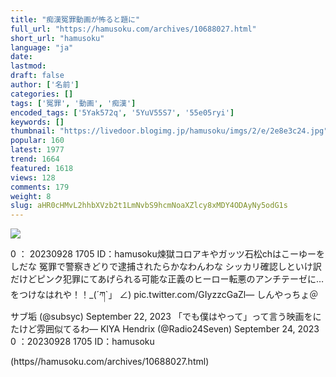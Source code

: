 ```yaml
---
title: "痴漢冤罪動画が怖ると題に"
full_url: "https://hamusoku.com/archives/10688027.html"
short_url: "hamusoku"
language: "ja"
date: 
lastmod: 
draft: false
author: ['名前']
categories: []
tags: ['冤罪', '動画', '痴漢']
encoded_tags: ['5Yak572q', '5YuV55S7', '55e05ryi']
keywords: []
thumbnail: "https://livedoor.blogimg.jp/hamusoku/imgs/2/e/2e8e3c24.jpg"
popular: 160
latest: 1977
trend: 1664
featured: 1618
views: 128
comments: 179
weight: 8
slug: aHR0cHMvL2hhbXVzb2t1LmNvbS9hcmNoaXZlcy8xMDY4ODAyNy5odG1s
---
```


![](https://livedoor.blogimg.jp/hamusoku/imgs/2/e/2e8e3c24.jpg)

0 ： 20230928 1705 ID：hamusoku煉獄コロアキやガッツ石松chはこーゆーをしだな 冤罪で警察きどりで逮捕されたらかなわんわな シッカリ確認しといけ訳だけどピンク犯罪にてあげられる可能な正義のヒーロー転悪のアンチテーゼに…をつけなはれや！！_(´ཀ`」 ∠) pic.twitter.com/GIyzzcGaZl— しんやっちょ＠サブ垢 (@subsyc) September 22, 2023 「でも僕はやって」って言う映画をにたけど雰囲似てるわ— KIYA Hendrix (@Radio24Seven) September 24, 2023 0 ：20230928 1705 ID：hamusoku

(https//hamusoku.com/archives/10688027.html)
